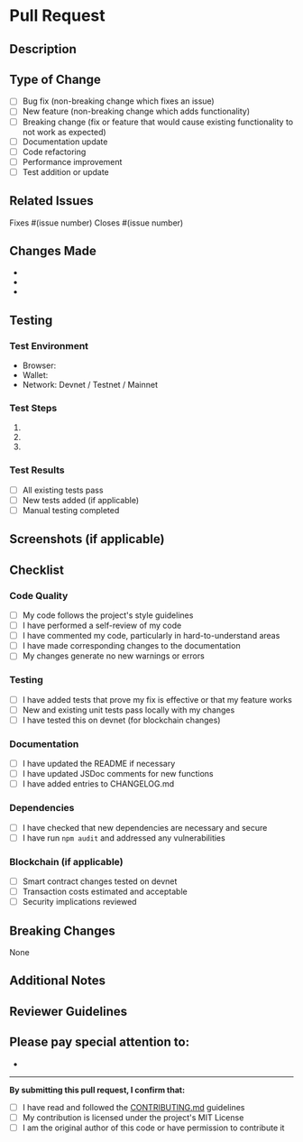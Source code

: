# Pull Request

## Description

<!-- Provide a brief description of your changes -->

## Type of Change

<!-- Mark the relevant option with an "x" -->

- [ ] Bug fix (non-breaking change which fixes an issue)
- [ ] New feature (non-breaking change which adds functionality)
- [ ] Breaking change (fix or feature that would cause existing functionality to not work as expected)
- [ ] Documentation update
- [ ] Code refactoring
- [ ] Performance improvement
- [ ] Test addition or update

## Related Issues

<!-- Link any related issues here -->

Fixes #(issue number)
Closes #(issue number)

## Changes Made

<!-- List the main changes you made -->

-
-
-

## Testing

<!-- Describe the tests you ran and how to reproduce them -->

### Test Environment
- Browser:
- Wallet:
- Network: Devnet / Testnet / Mainnet

### Test Steps
1.
2.
3.

### Test Results
- [ ] All existing tests pass
- [ ] New tests added (if applicable)
- [ ] Manual testing completed

## Screenshots (if applicable)

<!-- Add screenshots to demonstrate your changes -->

## Checklist

<!-- Mark completed items with an "x" -->

### Code Quality
- [ ] My code follows the project's style guidelines
- [ ] I have performed a self-review of my code
- [ ] I have commented my code, particularly in hard-to-understand areas
- [ ] I have made corresponding changes to the documentation
- [ ] My changes generate no new warnings or errors

### Testing
- [ ] I have added tests that prove my fix is effective or that my feature works
- [ ] New and existing unit tests pass locally with my changes
- [ ] I have tested this on devnet (for blockchain changes)

### Documentation
- [ ] I have updated the README if necessary
- [ ] I have updated JSDoc comments for new functions
- [ ] I have added entries to CHANGELOG.md

### Dependencies
- [ ] I have checked that new dependencies are necessary and secure
- [ ] I have run `npm audit` and addressed any vulnerabilities

### Blockchain (if applicable)
- [ ] Smart contract changes tested on devnet
- [ ] Transaction costs estimated and acceptable
- [ ] Security implications reviewed

## Breaking Changes

<!-- If this PR includes breaking changes, describe them and the migration path -->

None

## Additional Notes

<!-- Any additional information reviewers should know -->

## Reviewer Guidelines

<!-- For reviewers: What should reviewers focus on? -->

Please pay special attention to:
-
-

---

**By submitting this pull request, I confirm that:**
- [ ] I have read and followed the [CONTRIBUTING.md](../CONTRIBUTING.md) guidelines
- [ ] My contribution is licensed under the project's MIT License
- [ ] I am the original author of this code or have permission to contribute it

